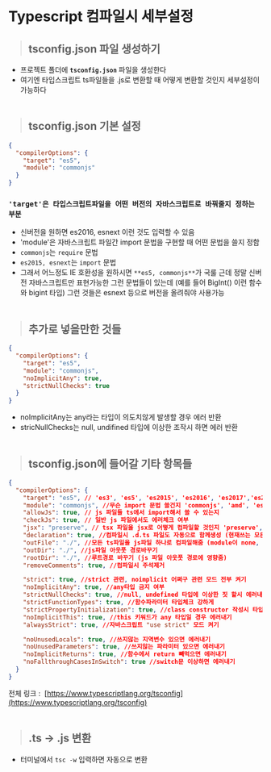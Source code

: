 # Typescript 컴파일시 세부설정

> ## **tsconfig.json** 파일 생성하기

- 프로젝트 폴더에 **`tsconfig.json`** 파일을 생성한다
- 여기엔 타입스크립트 ts파일들을 .js로 변환할 때 어떻게 변환할 것인지 세부설정이 가능하다<br><br>

> ## **tsconfig.json** 기본 설정

```json
{
  "compilerOptions": {
    "target": "es5",
    "module": "commonjs"
  }
}
```

### `'target'은 타입스크립트파일을 어떤 버전의 자바스크립트로 바꿔줄지 정하는 부분`

- 신버전을 원하면 es2016, esnext 이런 것도 입력할 수 있음
- 'module'은 자바스크립트 파일간 import 문법을 구현할 때 어떤 문법을 쓸지 정함
- `commonjs`는 `require` 문법
- `es2015, esnext`는 `import` 문법
- 그래서 어느정도 IE 호환성을 원하시면 `**es5, commonjs**`가 국룰
  근데 정말 신버전 자바스크립트만 표현가능한 그런 문법들이 있는데
  (예를 들어 BigInt() 이런 함수와 bigint 타입)
  그런 것들은 esnext 등으로 버전을 올려줘야 사용가능<br><br>

> ## 추가로 넣을만한 것들

```json
{
  "compilerOptions": {
    "target": "es5",
    "module": "commonjs",
    "noImplicitAny": true,
    "strictNullChecks": true
  }
}
```

- noImplicitAny는 any라는 타입이 의도치않게 발생할 경우 에러 반환
- stricNullChecks는 null, undifined 타입에 이상한 조작시 하면 에러 반환<br><br>

> ## tsconfig.json에 들어갈 기타 항목들

```json
{
  "compilerOptions": {
    "target": "es5", // 'es3', 'es5', 'es2015', 'es2016', 'es2017','es2018', 'esnext' 가능
    "module": "commonjs", //무슨 import 문법 쓸건지 'commonjs', 'amd', 'es2015', 'esnext'
    "allowJs": true, // js 파일들 ts에서 import해서 쓸 수 있는지
    "checkJs": true, // 일반 js 파일에서도 에러체크 여부
    "jsx": "preserve", // tsx 파일을 jsx로 어떻게 컴파일할 것인지 'preserve', 'react-native', 'react'
    "declaration": true, //컴파일시 .d.ts 파일도 자동으로 함께생성 (현재쓰는 모든 타입이 정의된 파일)
    "outFile": "./", //모든 ts파일을 js파일 하나로 컴파일해줌 (module이 none, amd, system일 때만 가능)
    "outDir": "./", //js파일 아웃풋 경로바꾸기
    "rootDir": "./", //루트경로 바꾸기 (js 파일 아웃풋 경로에 영향줌)
    "removeComments": true, //컴파일시 주석제거

    "strict": true, //strict 관련, noimplicit 어쩌구 관련 모드 전부 켜기
    "noImplicitAny": true, //any타입 금지 여부
    "strictNullChecks": true, //null, undefined 타입에 이상한 짓 할시 에러내기
    "strictFunctionTypes": true, //함수파라미터 타입체크 강하게
    "strictPropertyInitialization": true, //class constructor 작성시 타입체크 강하게
    "noImplicitThis": true, //this 키워드가 any 타입일 경우 에러내기
    "alwaysStrict": true, //자바스크립트 "use strict" 모드 켜기

    "noUnusedLocals": true, //쓰지않는 지역변수 있으면 에러내기
    "noUnusedParameters": true, //쓰지않는 파라미터 있으면 에러내기
    "noImplicitReturns": true, //함수에서 return 빼먹으면 에러내기
    "noFallthroughCasesInSwitch": true //switch문 이상하면 에러내기
  }
}
```

전체 링크 :  [https://www.typescriptlang.org/tsconfig](https://www.typescriptlang.org/tsconfig)<br><br>

> ## .ts -> .js 변환

- 터미널에서 `tsc -w` 입력하면 자동으로 변환
